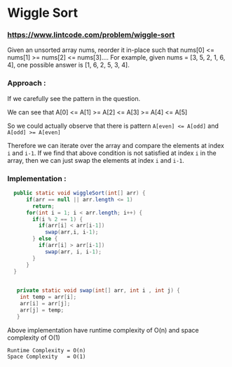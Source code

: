 # Wiggle Sort
### https://www.lintcode.com/problem/wiggle-sort

Given an unsorted array nums, reorder it in-place such that nums[0] <= nums[1] >= nums[2] <= nums[3]....
For example, given nums = [3, 5, 2, 1, 6, 4], one possible answer is [1, 6, 2, 5, 3, 4].

### Approach :
If we carefully see the pattern in the question. 

We can see that A[0] <= A[1] >= A[2] <= A[3] >= A[4] <= A[5]

So we could actually observe that there is pattern
`A[even] <= A[odd]` and `A[odd] >= A[even]`

Therefore we can iterate over the array and compare the elements at index `i` and `i-1`.
If we find that above condition is not satisfied at index `i` in the array, then we can just swap the elements at index `i` and `i-1`.

### Implementation :

```java
  public static void wiggleSort(int[] arr) {
      if(arr == null || arr.length <= 1)
        return;
      for(int i = 1; i < arr.length; i++) {
        if(i % 2 == 1) {
          if(arr[i] < arr[i-1]) 
            swap(arr,i, i-1);
        } else {
          if(arr[i] > arr[i-1]) 
            swap(arr, i, i-1);
        }
      }
  }
 

   private static void swap(int[] arr, int i , int j) {
	int temp = arr[i];
	arr[i] = arr[j];
	arr[j] = temp;
   }
```
Above implementation have runtime complexity of O(n) and space complexity of O(1)

```
Runtime Complexity = O(n)
Space Complexity   = O(1)
```
